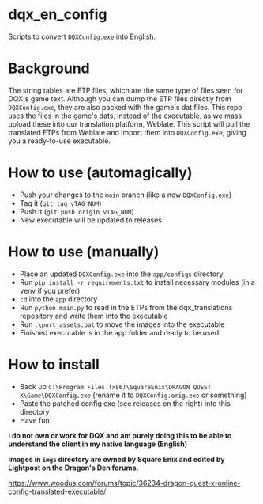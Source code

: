 # dqx_en_config

Scripts to convert `DQXConfig.exe` into English.

# Background

The string tables are ETP files, which are the same type of files seen for DQX's game text. Although you can dump the ETP files directly from `DQXConfig.exe`, they are also packed with the game's dat files. This repo uses the files in the game's dats, instead of the executable, as we mass upload these into our translation platform, Weblate. This script will pull the translated ETPs from Weblate and import them into `DQXConfig.exe`, giving you a ready-to-use executable.

# How to use (automagically)

- Push your changes to the `main` branch (like a new `DQXConfig.exe`)
- Tag it (`git tag vTAG_NUM`)
- Push it (`git push origin vTAG_NUM`)
- New executable will be updated to releases

# How to use (manually)

- Place an updated `DQXConfig.exe` into the `app/configs` directory
- Run `pip install -r requirements.txt` to install necessary modules (in a venv if you prefer)
- `cd` into the `app` directory
- Run `python main.py` to read in the ETPs from the dqx_translations repository and write them into the executable
- Run `.\port_assets.bat` to move the images into the executable
- Finished executable is in the app folder and ready to be used

# How to install

- Back up `C:\Program Files (x86)\SquareEnix\DRAGON QUEST X\Game\DQXConfig.exe` (rename it to `DQXConfig.orig.exe` or something)
- Paste the patched config exe (see releases on the right) into this directory
- Have fun

**I do not own or work for DQX and am purely doing this to be able to understand the client in my native language (English)**

**Images in `imgs` directory are owned by Square Enix and edited by Lightpost on the Dragon's Den forums.**

https://www.woodus.com/forums/topic/36234-dragon-quest-x-online-config-translated-executable/
